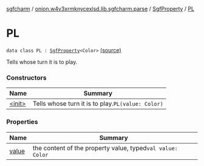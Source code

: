 [sgfcharm](../../../index.md) / [onion.w4v3xrmknycexlsd.lib.sgfcharm.parse](../../index.md) / [SgfProperty](../index.md) / [PL](./index.md)

# PL

`data class PL : `[`SgfProperty`](../index.md)`<Color>` [(source)](https://github.com/w4v3/sgfcharm/tree/master/sgfcharm/src/main/java/onion/w4v3xrmknycexlsd/lib/sgfcharm/parse/SgfTree.kt#L89)

Tells whose turn it is to play.

### Constructors

| Name | Summary |
|---|---|
| [&lt;init&gt;](-init-.md) | Tells whose turn it is to play.`PL(value: Color)` |

### Properties

| Name | Summary |
|---|---|
| [value](value.md) | the content of the property value, typed`val value: Color` |
